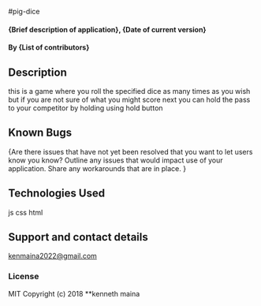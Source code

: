 #pig-dice
#### {Brief description of application}, {Date of current version}
#### By **{List of contributors}**
## Description
this is a game where you roll the specified dice as many times as you wish but if you are not sure of what you might
score next you can hold the pass to your competitor by holding using hold button
## Known Bugs
{Are there issues that have not yet been resolved that you want to let users know you know? Outline any issues that would impact use of your application. Share any workarounds that are in place. }
## Technologies Used
js
css
html
## Support and contact details
kenmaina2022@gmail.com
### License
MIT
Copyright (c) 2018 **kenneth  maina
  
